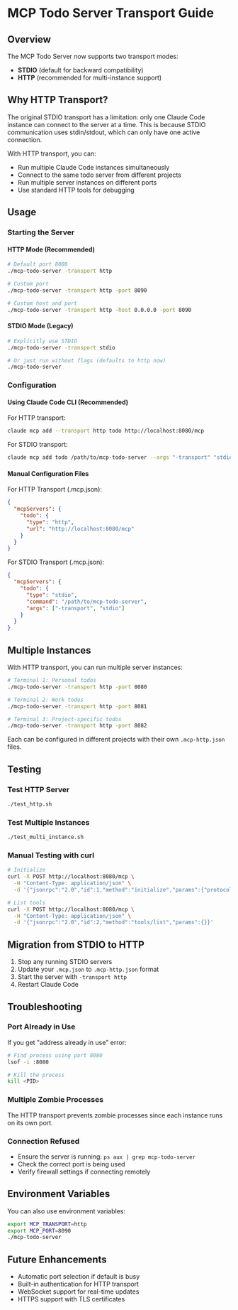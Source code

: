 # MCP Todo Server Transport Guide

## Overview

The MCP Todo Server now supports two transport modes:
- **STDIO** (default for backward compatibility)
- **HTTP** (recommended for multi-instance support)

## Why HTTP Transport?

The original STDIO transport has a limitation: only one Claude Code instance can connect to the server at a time. This is because STDIO communication uses stdin/stdout, which can only have one active connection.

With HTTP transport, you can:
- Run multiple Claude Code instances simultaneously
- Connect to the same todo server from different projects
- Run multiple server instances on different ports
- Use standard HTTP tools for debugging

## Usage

### Starting the Server

#### HTTP Mode (Recommended)
```bash
# Default port 8080
./mcp-todo-server -transport http

# Custom port
./mcp-todo-server -transport http -port 8090

# Custom host and port
./mcp-todo-server -transport http -host 0.0.0.0 -port 8090
```

#### STDIO Mode (Legacy)
```bash
# Explicitly use STDIO
./mcp-todo-server -transport stdio

# Or just run without flags (defaults to http now)
./mcp-todo-server
```

### Configuration

#### Using Claude Code CLI (Recommended)

For HTTP transport:
```bash
claude mcp add --transport http todo http://localhost:8080/mcp
```

For STDIO transport:
```bash
claude mcp add todo /path/to/mcp-todo-server --args "-transport" "stdio"
```

#### Manual Configuration Files

For HTTP Transport (.mcp.json):
```json
{
  "mcpServers": {
    "todo": {
      "type": "http",
      "url": "http://localhost:8080/mcp"
    }
  }
}
```

For STDIO Transport (.mcp.json):
```json
{
  "mcpServers": {
    "todo": {
      "type": "stdio",
      "command": "/path/to/mcp-todo-server",
      "args": ["-transport", "stdio"]
    }
  }
}
```

## Multiple Instances

With HTTP transport, you can run multiple server instances:

```bash
# Terminal 1: Personal todos
./mcp-todo-server -transport http -port 8080

# Terminal 2: Work todos
./mcp-todo-server -transport http -port 8081

# Terminal 3: Project-specific todos
./mcp-todo-server -transport http -port 8082
```

Each can be configured in different projects with their own `.mcp-http.json` files.

## Testing

### Test HTTP Server
```bash
./test_http.sh
```

### Test Multiple Instances
```bash
./test_multi_instance.sh
```

### Manual Testing with curl
```bash
# Initialize
curl -X POST http://localhost:8080/mcp \
  -H "Content-Type: application/json" \
  -d '{"jsonrpc":"2.0","id":1,"method":"initialize","params":{"protocolVersion":"1.0.0","capabilities":{},"clientInfo":{"name":"curl","version":"1.0.0"}}}'

# List tools
curl -X POST http://localhost:8080/mcp \
  -H "Content-Type: application/json" \
  -d '{"jsonrpc":"2.0","id":2,"method":"tools/list","params":{}}'
```

## Migration from STDIO to HTTP

1. Stop any running STDIO servers
2. Update your `.mcp.json` to `.mcp-http.json` format
3. Start the server with `-transport http`
4. Restart Claude Code

## Troubleshooting

### Port Already in Use
If you get "address already in use" error:
```bash
# Find process using port 8080
lsof -i :8080

# Kill the process
kill <PID>
```

### Multiple Zombie Processes
The HTTP transport prevents zombie processes since each instance runs on its own port.

### Connection Refused
- Ensure the server is running: `ps aux | grep mcp-todo-server`
- Check the correct port is being used
- Verify firewall settings if connecting remotely

## Environment Variables

You can also use environment variables:
```bash
export MCP_TRANSPORT=http
export MCP_PORT=8090
./mcp-todo-server
```

## Future Enhancements

- Automatic port selection if default is busy
- Built-in authentication for HTTP transport
- WebSocket support for real-time updates
- HTTPS support with TLS certificates